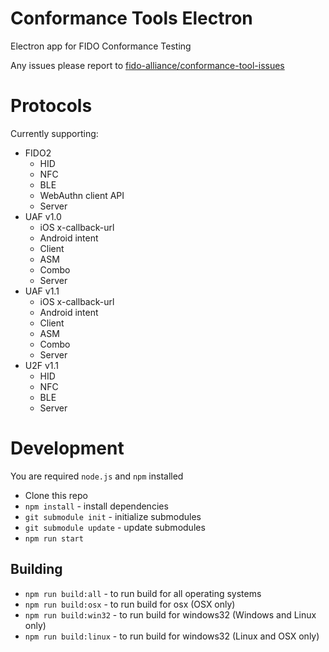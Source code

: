 Conformance Tools Electron
===

Electron app for FIDO Conformance Testing

Any issues please report to [fido-alliance/conformance-tool-issues](https://github.com/fido-alliance/conformance-tool-issues)

# Protocols

Currently supporting:

- FIDO2
    + HID
    + NFC
    + BLE
    + WebAuthn client API
    + Server
- UAF v1.0
    + iOS x-callback-url
    + Android intent
    + Client
    + ASM
    + Combo
    + Server
- UAF v1.1
    + iOS x-callback-url
    + Android intent
    + Client
    + ASM
    + Combo
    + Server
- U2F v1.1
    + HID
    + NFC
    + BLE
    + Server

# Development

You are required `node.js` and `npm` installed

 - Clone this repo
 - `npm install` - install dependencies
 - `git submodule init` - initialize submodules
 - `git submodule update` - update submodules
 - `npm run start`

## Building

 - `npm run build:all`   - to run build for all operating systems
 - `npm run build:osx`   - to run build for osx (OSX only)
 - `npm run build:win32` - to run build for windows32 (Windows and Linux only)
 - `npm run build:linux` - to run build for windows32 (Linux and OSX only)

